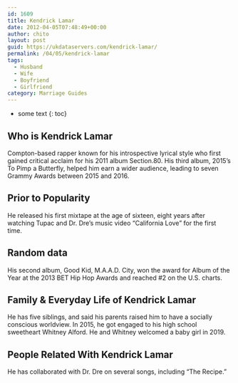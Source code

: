 ```yaml
---
id: 1609
title: Kendrick Lamar
date: 2012-04-05T07:48:49+00:00
author: chito
layout: post
guid: https://ukdataservers.com/kendrick-lamar/
permalink: /04/05/kendrick-lamar
tags:
  - Husband
  - Wife
  - Boyfriend
  - Girlfriend
category: Marriage Guides
---
```


* some text
{: toc}
          
          
## Who is  Kendrick Lamar
                  
                  
                  
Compton-based rapper known for his introspective lyrical style who first gained critical acclaim for his 2011 album Section.80. His third album, 2015&#8217;s To Pimp a Butterfly, helped him earn a wider audience, leading to seven Grammy Awards between 2015 and 2016.
                  
                
                
                
## Prior to Popularity 
                  
                  
                  
He released his first mixtape at the age of sixteen, eight years after watching Tupac and Dr. Dre&#8217;s music video &#8220;California Love&#8221; for the first time.
                  
                
                
                
## Random data 
                  
                  
                  
His second album, Good Kid, M.A.A.D. City, won the award for Album of the Year at the 2013 BET Hip Hop Awards and reached #2 on the U.S. charts.
                  
                
                
                
## Family & Everyday Life of Kendrick Lamar
                  
                  
                  
He has five siblings, and said his parents raised him to have a socially conscious worldview. In 2015, he got engaged to his high school sweetheart Whitney Alford. He and Whitney welcomed a baby girl in 2019. 
                  
                
                
                
## People Related With  Kendrick Lamar
                  
                  
                  
He has collaborated with Dr. Dre on several songs, including &#8220;The Recipe.&#8221;
                  
                
              
            
          
          
          
    
    
  
